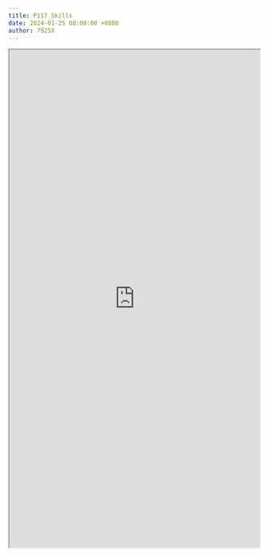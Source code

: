 ```yaml
---
title: P117_Skills
date: 2024-01-25 08:00:00 +0800
author: 7925X
---
```


<iframe src="https://y.dialwo.com/7925X2024/20240125-P117_Skills.pdf" width="100%" height="1000px"></iframe>
